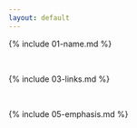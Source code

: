 ```yaml
---
layout: default
---
```


{% include 01-name.md %}

<br>

{% include 03-links.md %}

<br>

{% include 05-emphasis.md %}
